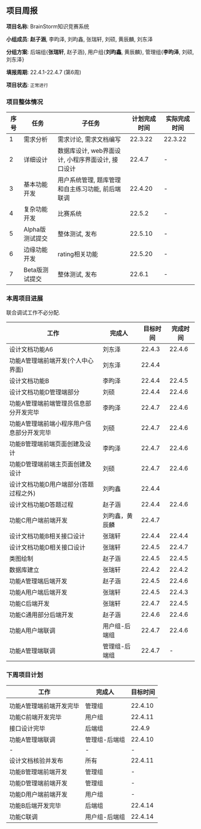 ## 项目周报

**项目名称**: BrainStorm知识竞赛系统

**小组成员**: **赵子涵**, 李昀泽, 刘昀鑫, 张瑞轩, 刘硕, 黄辰麟, 刘东泽

**分组方案**: 后端组{**张瑞轩**, 赵子涵}, 用户组{**刘昀鑫**, 黄辰麟}, 管理组{**李昀泽**, 刘硕, 刘东泽}

**填报周期**: 22.4.1-22.4.7 (第6周)

**项目状态**: `正常进行`

### 项目整体情况

| 序号 | 任务            | 子任务                                            | 计划完成时间 | 实际完成时间 |
| ---- | --------------- | ------------------------------------------------- | ------------ | ------------ |
| 1    | 需求分析        | 需求讨论, 需求文档编写                            | 22.3.22      | 22.3.22      |
| 2    | 详细设计        | 数据库设计, web界面设计, 小程序界面设计, 接口设计 | 22.4.7       | -            |
| 3    | 基本功能开发    | 用户系统管理, 题库管理和自主练习功能, 前后端联调  | 22.4.20      | -            |
| 4    | 复杂功能开发    | 比赛系统                                          | 22.5.2       | -            |
| 5    | Alpha版测试提交 | 整体测试, 发布                                    | 22.5.10      | -            |
| 6    | 边缘功能开发    | rating相关功能                                    | 22.5.20      | -            |
| 7    | Beta版测试提交  | 整体测试, 发布                                    | 22.6.1       | -            |

### 本周项目进展

联合调试工作不必分配.

| 工作                                  | 完成人        | 目标时间 | 完成时间 |
| ------------------------------------- | ------------- | -------- | -------- |
| 设计文档功能A6                        | 刘东泽        | 22.4.3   |  22.4.6  |
| 功能A管理端前端开发(个人中心界面)     | 刘东泽        | 22.4.4   |   |
| 设计文档功能B                         | 李昀泽        | 22.4.4   | 22.4.5 |
| 设计文档功能D管理端部分               | 刘硕        | 22.4.4   |  22.4.6    |
| 功能A管理端前端管理员信息部分开发完毕               | 李昀泽        | 22.4.7   |  22.4.6        |
| 功能A管理端前端小程序用户信息部分开发完毕               | 刘硕        | 22.4.7   |  22.4.6        |
| 功能B管理端前端页面创建及设计    | 李昀泽       | 22.4.7   | 22.4.6   |
| 功能D管理端前端主页面创建及设计     | 刘硕       | 22.4.7   |    22.4.6      |
| 设计文档功能D用户端部分(答题过程之外) | 刘昀鑫     | 22.4.4   |          |
| 设计文档功能D答题过程                 | 赵子涵        | 22.4.4   | 22.4.6 |
| 功能C用户端前端开发                   | 刘昀鑫，黄辰麟 | 22.4.7   |          |
| 设计文档功能B相关接口设计             | 张瑞轩         | 22.4.4   |  22.4.4  |
| 设计文档功能D相关接口设计             | 张瑞轩         | 22.4.5  | 22.4.7 |
| 类图绘制                              | 赵子涵         | 22.4.5   | 22.4.5 |
| 数据库建立                            | 张瑞轩         | 22.4.2   | 22.4.2 |
| 功能A管理端后端开发 | 赵子涵 | 22.4.5 | 22.4.6 |
| 功能A用户端后端开发 | 张瑞轩 | 22.4.5 | 22.4.3 |
| 功能C后端开发 | 张瑞轩 | 22.4.7 | 22.4.5 |
| 功能C通用部分后端开发 | 赵子涵 | 22.4.6 | 22.4.6 |
| 功能A用户端联调 | 用户组-后端组 | 22.4.7 | 22.4.6 |
| 功能A管理端联调 | 管理组-后端组 | 22.4.7 | -        |

### 下周项目计划

| 工作                    | 完成人        | 目标时间 |
| ----------------------- | ------------- | -------- |
|                         |               |          |
| 功能A管理端前端开发完毕 | 管理组        | 22.4.10  |
| 功能C前端开发完毕       | 用户组        | 22.4.11  |
| 接口设计完毕            | 后端组        | 22.4.9   |
| 功能A管理端联调         | 管理组-后端组 | 22.4.10  |
| -                       | -             | -        |
| 设计文档核验并发布      | 所有          | 22.4.11  |
| 功能B管理端前端开发     | 管理组        | -        |
| 功能D管理端前端开发     | 管理组        | -        |
| 功能D用户端前端开发     | 用户组        | -        |
| 功能B后端开发完毕       | 后端组        | 22.4.14  |
| 功能C联调               | 用户组-后端组 | 22.4.14  |

